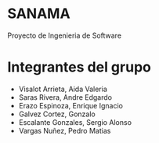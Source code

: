 # SANAMA
Proyecto de Ingenieria de Software


# Integrantes del grupo
- Visalot Arrieta, Aida Valeria
- Saras Rivera, Andre Edgardo
- Erazo Espinoza, Enrique Ignacio
- Galvez Cortez, Gonzalo
- Escalante  Gonzales, Sergio Alonso
- Vargas Nuñez, Pedro Matias
